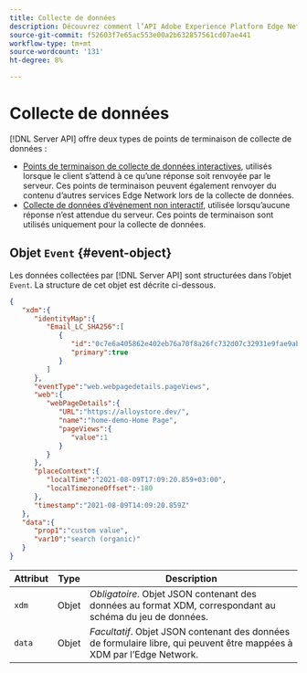 ```yaml
---
title: Collecte de données
description: Découvrez comment l’API Adobe Experience Platform Edge Network Server structure les données collectées.
source-git-commit: f52603f7e65ac553e00a2b632857561cd07ae441
workflow-type: tm+mt
source-wordcount: '131'
ht-degree: 8%

---
```



# Collecte de données

[!DNL Server API] offre deux types de points de terminaison de collecte de données :

* [Points de terminaison de collecte de données interactives](interactive-data-collection.md), utilisés lorsque le client s’attend à ce qu’une réponse soit renvoyée par le serveur. Ces points de terminaison peuvent également renvoyer du contenu d’autres services Edge Network lors de la collecte de données.
* [Collecte de données d’événement non interactif](non-interactive-data-collection.md), utilisée lorsqu’aucune réponse n’est attendue du serveur. Ces points de terminaison sont utilisés uniquement pour la collecte de données.

## Objet `Event` {#event-object}

Les données collectées par [!DNL Server API] sont structurées dans l’objet `Event`. La structure de cet objet est décrite ci-dessous.

```json
{
   "xdm":{
      "identityMap":{
         "Email_LC_SHA256":[
            {
               "id":"0c7e6a405862e402eb76a70f8a26fc732d07c32931e9fae9ab1582911d2e8a3b",
               "primary":true
            }
         ]
      },
      "eventType":"web.webpagedetails.pageViews",
      "web":{
         "webPageDetails":{
            "URL":"https://alloystore.dev/",
            "name":"home-demo-Home Page",
            "pageViews":{
               "value":1
            }
         }
      },
      "placeContext":{
         "localTime":"2021-08-09T17:09:20.859+03:00",
         "localTimezoneOffset":-180
      },
      "timestamp":"2021-08-09T14:09:20.859Z"
   },
   "data":{
      "prop1":"custom value",
      "var10":"search (organic)"
   }
}
```

| Attribut | Type | Description |
| --- | --- | --- |
| `xdm` | Objet | *Obligatoire*. Objet JSON contenant des données au format XDM, correspondant au schéma du jeu de données. |
| `data` | Objet | *Facultatif*. Objet JSON contenant des données de formulaire libre, qui peuvent être mappées à XDM par l’Edge Network. |

